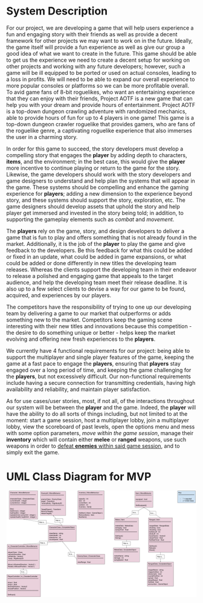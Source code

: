 # System Description
For our project, we are developing a game that will help users experience a fun and engaging story with their friends as well as provide a decent framework for other projects we may want to work on in the future. Ideally, the game itself will provide a fun experience as well as give our group a good idea of what we want to create in the future. This game should be able to get us the experience we need to create a decent setup for working on other projects and working with any future developers; however, such a game will be ill equipped to be ported or used on actual consoles, leading to a loss in profits. We will need to be able to expand our overall experience to more popular consoles or platforms so we can be more profitable overall. To avid game fans of 8-bit roguelikes, who want an entertaining experience that they can enjoy with their friends, Project AOTF is a new game that can help you with your dream and provide hours of entertainment. Project AOTF is a top-down dungeon crawling adventure with randomized mechanics, able to provide hours of fun for up to 4 players in one game! This game is a top-down dungeon crawler roguelike that provides gamers, who are fans of the roguelike genre, a captivating roguelike experience that also immerses the user in a charming story. 

In order for this game to succeed, the story developers must develop a compelling story that engages the **player** by adding depth to characters, **items**, and the environment; in the best case, this would give the **player** more incentive to continue playing or return to the game for the story. Likewise, the game developers should work with the story developers and game designers to understand and help plan the systems that will appear in the game. These systems should be compelling and enhance the gaming experience for **players**; adding a new dimension to the experience beyond story, and these systems should support the story, exploration, etc. The game designers should develop assets that uphold the story and help player get immersed and invested in the story being told; in addition, to supporting the gameplay elements such as _combat_ and _movement_. 

The **players** rely on the game, story, and design developers to deliver a game that is fun to play and offers something that is not already found in the market. Additionally, it is the job of the **player** to play the game and give feedback to the developers. Be this feedback for what this could be added or fixed in an update, what could be added in game expansions, or what could be added or done differently in new titles the developing team releases. Whereas the clients support the developing team in their endeavor to release a polished and engaging game that appeals to the target audience, and help the developing team meet their release deadline. It is also up to a few select clients to devise a way for our game to be found, acquired, and experiences by our players.

The competitors have the responsibility of trying to one up our developing team by delivering a game to our market that outperforms or adds something new to the market. Competitors keep the gaming scene interesting with their new titles and innovations because this competition - the desire to do something unique or better - helps keep the market evolving and offering new fresh experiences to the **players**.

We currently have 4 functional requirements for our project: being able to support the multiplayer and single player features of the game, keeping the game at a fast pace to engage the **players**, ensuring that **players** stay engaged over a long period of time, and keeping the game challenging for the **players**, but not excessively difficult. Our non-functional requirements include having a secure connection for transmitting credentials, having high availability and reliability, and maintain player satisfaction.

As for use cases/user stories, most, if not all, of the interactions throughout our system will be between the **player** and the game. Indeed, the **player** will have the ability to do all sorts of things including, but not limited to at the moment: start a game session, host a multiplayer lobby, join a multiplayer lobby, view the scoreboard of past levels, open the options menu and mess with some option parameters, _move within the game session_, manage their **inventory** which will contain either **melee** or **ranged** weapons, use such weapons in order to <ins>defeat **enemies** within said game session</ins>, and to simply exit the game.

# UML Class Diagram for MVP
![This is the UML class diagram.](D3_ClassDiagram/UML_Class_Diagram_for_AOTF.png)
